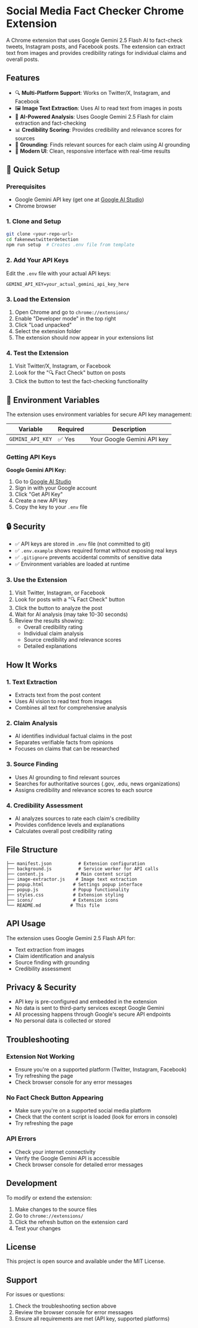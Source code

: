 # Social Media Fact Checker Chrome Extension

A Chrome extension that uses Google Gemini 2.5 Flash AI to fact-check tweets, Instagram posts, and Facebook posts. The extension can extract text from images and provides credibility ratings for individual claims and overall posts.

## Features

- 🔍 **Multi-Platform Support**: Works on Twitter/X, Instagram, and Facebook
- 🖼️ **Image Text Extraction**: Uses AI to read text from images in posts
- 🧠 **AI-Powered Analysis**: Uses Google Gemini 2.5 Flash for claim extraction and fact-checking
- 📊 **Credibility Scoring**: Provides credibility and relevance scores for sources
- 🎯 **Grounding**: Finds relevant sources for each claim using AI grounding
- 📱 **Modern UI**: Clean, responsive interface with real-time results

## 🚀 Quick Setup

### Prerequisites
- Google Gemini API key (get one at [Google AI Studio](https://aistudio.google.com/))
- Chrome browser

### 1. Clone and Setup
```bash
git clone <your-repo-url>
cd fakenewstwitterdetection
npm run setup  # Creates .env file from template
```

### 2. Add Your API Keys
Edit the `.env` file with your actual API keys:
```env
GEMINI_API_KEY=your_actual_gemini_api_key_here
```

### 3. Load the Extension
1. Open Chrome and go to `chrome://extensions/`
2. Enable "Developer mode" in the top right
3. Click "Load unpacked"
4. Select the extension folder
5. The extension should now appear in your extensions list

### 4. Test the Extension
1. Visit Twitter/X, Instagram, or Facebook
2. Look for the "🔍 Fact Check" button on posts
3. Click the button to test the fact-checking functionality

## 🔑 Environment Variables

The extension uses environment variables for secure API key management:

| Variable | Required | Description |
|----------|----------|-------------|
| `GEMINI_API_KEY` | ✅ Yes | Your Google Gemini API key |

### Getting API Keys

**Google Gemini API Key:**
1. Go to [Google AI Studio](https://aistudio.google.com/)
2. Sign in with your Google account
3. Click "Get API Key"
4. Create a new API key
5. Copy the key to your `.env` file


## 🔒 Security

- ✅ API keys are stored in `.env` file (not committed to git)
- ✅ `.env.example` shows required format without exposing real keys
- ✅ `.gitignore` prevents accidental commits of sensitive data
- ✅ Environment variables are loaded at runtime

### 3. Use the Extension

1. Visit Twitter, Instagram, or Facebook
2. Look for posts with a "🔍 Fact Check" button
3. Click the button to analyze the post
4. Wait for AI analysis (may take 10-30 seconds)
5. Review the results showing:
   - Overall credibility rating
   - Individual claim analysis
   - Source credibility and relevance scores
   - Detailed explanations

## How It Works

### 1. Text Extraction
- Extracts text from the post content
- Uses AI vision to read text from images
- Combines all text for comprehensive analysis

### 2. Claim Analysis
- AI identifies individual factual claims in the post
- Separates verifiable facts from opinions
- Focuses on claims that can be researched

### 3. Source Finding
- Uses AI grounding to find relevant sources
- Searches for authoritative sources (.gov, .edu, news organizations)
- Assigns credibility and relevance scores to each source

### 4. Credibility Assessment
- AI analyzes sources to rate each claim's credibility
- Provides confidence levels and explanations
- Calculates overall post credibility rating

## File Structure

```
├── manifest.json          # Extension configuration
├── background.js          # Service worker for API calls
├── content.js            # Main content script
├── image-extractor.js    # Image text extraction
├── popup.html           # Settings popup interface
├── popup.js             # Popup functionality
├── styles.css           # Extension styling
├── icons/               # Extension icons
└── README.md           # This file
```

## API Usage

The extension uses Google Gemini 2.5 Flash API for:
- Text extraction from images
- Claim identification and analysis
- Source finding with grounding
- Credibility assessment

## Privacy & Security

- API key is pre-configured and embedded in the extension
- No data is sent to third-party services except Google Gemini
- All processing happens through Google's secure API endpoints
- No personal data is collected or stored

## Troubleshooting

### Extension Not Working
- Ensure you're on a supported platform (Twitter, Instagram, Facebook)
- Try refreshing the page
- Check browser console for any error messages

### No Fact Check Button Appearing
- Make sure you're on a supported social media platform
- Check that the content script is loaded (look for errors in console)
- Try refreshing the page

### API Errors
- Check your internet connectivity
- Verify the Google Gemini API is accessible
- Check browser console for detailed error messages

## Development

To modify or extend the extension:

1. Make changes to the source files
2. Go to `chrome://extensions/`
3. Click the refresh button on the extension card
4. Test your changes

## License

This project is open source and available under the MIT License.

## Support

For issues or questions:
1. Check the troubleshooting section above
2. Review the browser console for error messages
3. Ensure all requirements are met (API key, supported platforms)
